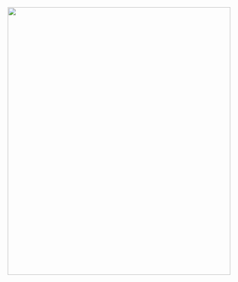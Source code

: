 <p align="center">
  <img width="500" height="600" src="https://github.com/user-attachments/assets/f507da7a-1e62-4347-85db-87c9583aec29" width="55" height="100000">
</p>

